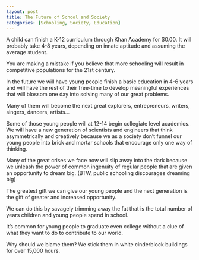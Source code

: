 ```yaml
---
layout: post
title: The Future of School and Society
categories: [Schooling, Society, Education]
---
```


A child can finish a K-12 curriculum through Khan Academy for $0.00. It will probably take 4-8 years, depending on innate aptitude and assuming the average student.

You are making a mistake if you believe that more schooling will result in competitive populations for the 21st century.

In the future we will have young people finish a basic education in 4-6 years and will have the rest of their free-time to develop meaningful experiences that will blossom one day into solving many of our great problems.

Many of them will become the next great explorers, entrepreneurs, writers, singers, dancers, artists…

Some of those young people will at 12-14 begin collegiate level academics. We will have a new generation of scientists and engineers that think asymmetrically and creatively because we as a society don’t funnel our young people into brick and mortar schools that encourage only one way of thinking.

Many of the great crises we face now will slip away into the dark because we unleash the power of common ingenuity of regular people that are given an opportunity to dream big. (BTW, public schooling discourages dreaming big)

The greatest gift we can give our young people and the next generation is the gift of greater and increased opportunity.

We can do this by savagely trimming away the fat that is the total number of years children and young people spend in school.

It’s common for young people to graduate even college without a clue of what they want to do to contribute to our world.

Why should we blame them? We stick them in white cinderblock buildings for over 15,000 hours.